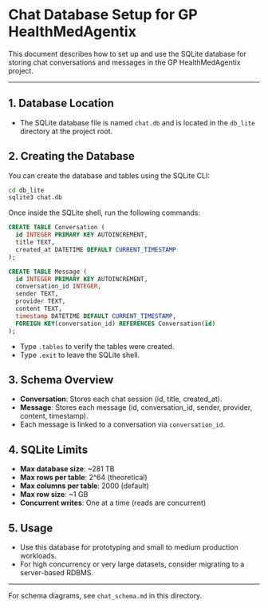 # Chat Database Setup for GP HealthMedAgentix

This document describes how to set up and use the SQLite database for storing chat conversations and messages in the GP HealthMedAgentix project.

---

## 1. Database Location
- The SQLite database file is named `chat.db` and is located in the `db_lite` directory at the project root.

## 2. Creating the Database
You can create the database and tables using the SQLite CLI:

```sh
cd db_lite
sqlite3 chat.db
```

Once inside the SQLite shell, run the following commands:

```sql
CREATE TABLE Conversation (
  id INTEGER PRIMARY KEY AUTOINCREMENT,
  title TEXT,
  created_at DATETIME DEFAULT CURRENT_TIMESTAMP
);

CREATE TABLE Message (
  id INTEGER PRIMARY KEY AUTOINCREMENT,
  conversation_id INTEGER,
  sender TEXT,
  provider TEXT,
  content TEXT,
  timestamp DATETIME DEFAULT CURRENT_TIMESTAMP,
  FOREIGN KEY(conversation_id) REFERENCES Conversation(id)
);
```

- Type `.tables` to verify the tables were created.
- Type `.exit` to leave the SQLite shell.

## 3. Schema Overview
- **Conversation**: Stores each chat session (id, title, created_at).
- **Message**: Stores each message (id, conversation_id, sender, provider, content, timestamp).
- Each message is linked to a conversation via `conversation_id`.

## 4. SQLite Limits
- **Max database size**: ~281 TB
- **Max rows per table**: 2^64 (theoretical)
- **Max columns per table**: 2000 (default)
- **Max row size**: ~1 GB
- **Concurrent writes**: One at a time (reads are concurrent)

## 5. Usage
- Use this database for prototyping and small to medium production workloads.
- For high concurrency or very large datasets, consider migrating to a server-based RDBMS.

---

For schema diagrams, see `chat_schema.md` in this directory.
